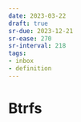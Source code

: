 ```yaml
---
date: 2023-03-22
draft: true
sr-due: 2023-12-21
sr-ease: 270
sr-interval: 218
tags:
- inbox
- definition
---
```


# Btrfs